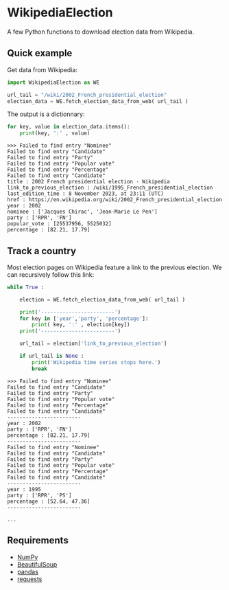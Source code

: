 # WikipediaElection

A few Python functions to download election data from Wikipedia.

## Quick example

Get data from Wikipedia:

```python
import WikipediaElection as WE

url_tail = "/wiki/2002_French_presidential_election"
election_data = WE.fetch_election_data_from_web( url_tail )
```
The output is a dictionnary:

```python
for key, value in election_data.items():
    print(key, ':' , value)
```
```
>>> Failed to find entry "Nominee"
Failed to find entry "Candidate"
Failed to find entry "Party"
Failed to find entry "Popular vote"
Failed to find entry "Percentage"
Failed to find entry "Candidate"
title : 2002 French presidential election - Wikipedia
link_to_previous_election : /wiki/1995_French_presidential_election
last_edition_time : 8 November 2023, at 23:11 (UTC)
href : https://en.wikipedia.org/wiki/2002_French_presidential_election
year : 2002
nominee : ['Jacques Chirac', 'Jean-Marie Le Pen']
party : ['RPR', 'FN']
popular_vote : [25537956, 5525032]
percentage : [82.21, 17.79]
```
## Track a country

Most election pages on Wikipedia feature a link to the previous election. We can recursively follow this link:

```python
while True :

    election = WE.fetch_election_data_from_web( url_tail )

    print('------------------------')
    for key in ['year','party', 'percentage']:
        print( key, ':' , election[key])
    print('------------------------')

    url_tail = election['link_to_previous_election']

    if url_tail is None :
        print('Wikipedia time series stops here.')
        break
```
```
>>> Failed to find entry "Nominee"
Failed to find entry "Candidate"
Failed to find entry "Party"
Failed to find entry "Popular vote"
Failed to find entry "Percentage"
Failed to find entry "Candidate"
------------------------
year : 2002
party : ['RPR', 'FN']
percentage : [82.21, 17.79]
------------------------
Failed to find entry "Nominee"
Failed to find entry "Candidate"
Failed to find entry "Party"
Failed to find entry "Popular vote"
Failed to find entry "Percentage"
Failed to find entry "Candidate"
------------------------
year : 1995
party : ['RPR', 'PS']
percentage : [52.64, 47.36]
------------------------

...

```

## Requirements

- [NumPy](https://numpy.org/)
- [BeautifulSoup](https://pypi.org/project/beautifulsoup4/)
- [pandas](https://pandas.pydata.org/)
- [requests](https://pypi.org/project/requests/)
